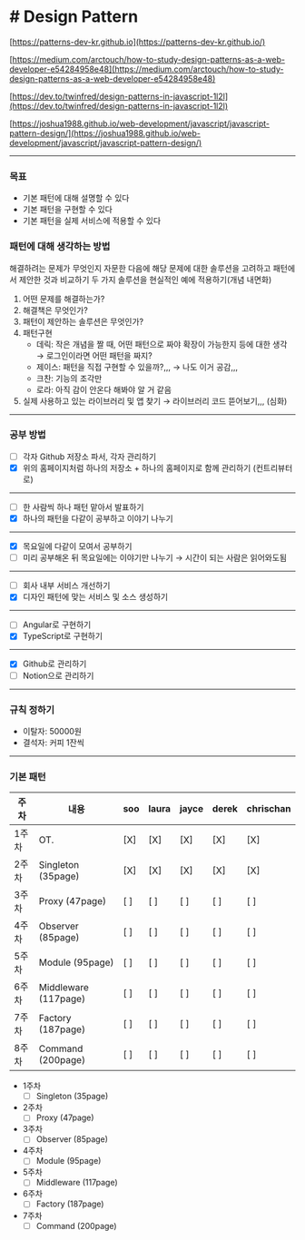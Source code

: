 # # Design Pattern

[https://patterns-dev-kr.github.io](https://patterns-dev-kr.github.io/)

[https://medium.com/arctouch/how-to-study-design-patterns-as-a-web-developer-e54284958e48](https://medium.com/arctouch/how-to-study-design-patterns-as-a-web-developer-e54284958e48) 

[https://dev.to/twinfred/design-patterns-in-javascript-1l2l](https://dev.to/twinfred/design-patterns-in-javascript-1l2l) 

[https://joshua1988.github.io/web-development/javascript/javascript-pattern-design/](https://joshua1988.github.io/web-development/javascript/javascript-pattern-design/) 

---

### 목표

- 기본 패턴에 대해 설명할 수 있다
- 기본 패턴을 구현할 수 있다
- 기본 패턴을 실제 서비스에 적용할 수 있다

### 패턴에 대해 생각하는 방법

해결하려는 문제가 무엇인지 자문한 다음에 해당 문제에 대한 솔루션을 고려하고 패턴에서 제안한 것과 비교하기 두 가지 솔루션을 현실적인 예에 적용하기(개념 내면화)

1. 어떤 문제를 해결하는가?
2. 해결책은 무엇인가?
3. 패턴이 제안하는 솔루션은 무엇인가? 
4. 패턴구현 
    - 데릭: 작은 개념을 짤 때, 어떤 패턴으로 짜야 확장이 가능한지 등에 대한 생각 → 로그인이라면 어떤 패턴을 짜지?
    - 제이스: 패턴을 직접 구현할 수 있을까?,,, → 나도 이거 공감,,,
    - 크찬: 기능의 조각만
    - 로라: 아직 감이 안온다 해봐야 알 거 같음
5. 실제 사용하고 있는 라이브러리 및 앱 찾기 → 라이브러리 코드 뜯어보기,,, (심화)

---

### 공부 방법

- [ ]  각자 Github 저장소 파서, 각자 관리하기
- [x]  위의 홈페이지처럼 하나의 저장소 + 하나의 홈페이지로 함께 관리하기 (컨트리뷰터로)

---

- [ ]  한 사람씩 하나 패턴 맡아서 발표하기
- [x]  하나의 패턴을 다같이 공부하고 이야기 나누기

---

- [x]  목요일에 다같이 모여서 공부하기
- [ ]  미리 공부해온 뒤 목요일에는 이야기만 나누기 → 시간이 되는 사람은 읽어와도됨

---

- [ ]  회사 내부 서비스 개선하기
- [x]  디자인 패턴에 맞는 서비스 및 소스 생성하기

---

- [ ]  Angular로 구현하기
- [x]  TypeScript로 구현하기

---

- [x]  Github로 관리하기
- [ ]  Notion으로 관리하기

---

### 규칙 정하기

- 이탈자: 50000원
- 결석자: 커피 1잔씩

---

### 기본 패턴


|주차 |  내용                 | soo | laura | jayce | derek | chrischan|
|----|--------------------- |-----|-------|-------|-------|----------|
|1주차 | OT.                |  [X] |   [X] |  [X] |  [X]  |    [X]    |
|2주차 | Singleton (35page) |  [X] |   [X] |  [X] |  [X]  |    [X]    |
|3주차 | Proxy (47page)     |  [ ] |   [ ] |  [ ] |  [ ]  |    [ ]    |
|4주차 | Observer (85page)  |  [ ] |   [ ] |  [ ] |  [ ]  |    [ ]    |
|5주차 | Module (95page)    |  [ ] |   [ ] |  [ ] |  [ ]  |    [ ]    |
|6주차 | Middleware (117page) |  [ ] |   [ ] |  [ ] |  [ ]  |    [ ]  |
|7주차 | Factory (187page) |  [ ] |   [ ] |  [ ] |  [ ]  |    [ ]     |
|8주차 | Command (200page) |  [ ] |   [ ] |  [ ] |  [ ]  |    [ ]     |

- 1주차
    - [ ]  Singleton (35page)
- 2주차
    - [ ]  Proxy (47page)
- 3주차
    - [ ]  Observer (85page)
- 4주차
    - [ ]  Module (95page)
- 5주차
    - [ ]  Middleware (117page)
- 6주차
    - [ ]  Factory (187page)
- 7주차
    - [ ]  Command (200page)
